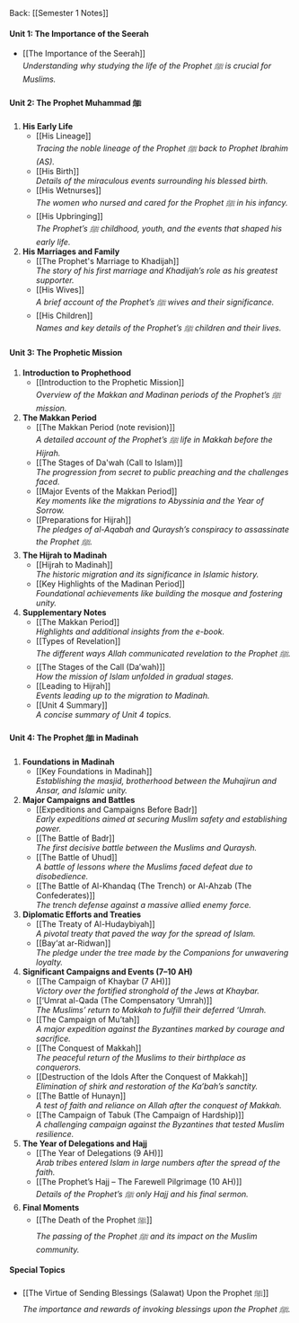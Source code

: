 Back: [[Semester 1 Notes]]

#### **Unit 1: The Importance of the Seerah**

- [[The Importance of the Seerah]]  
    _Understanding why studying the life of the Prophet ﷺ is crucial for Muslims._

#### **Unit 2: The Prophet Muhammad ﷺ**

1. **His Early Life**
    - [[His Lineage]]  
        _Tracing the noble lineage of the Prophet ﷺ back to Prophet Ibrahim (AS)._
    - [[His Birth]]  
        _Details of the miraculous events surrounding his blessed birth._
    - [[His Wetnurses]]  
        _The women who nursed and cared for the Prophet ﷺ in his infancy._
    - [[His Upbringing]]  
        _The Prophet’s ﷺ childhood, youth, and the events that shaped his early life._
2. **His Marriages and Family**
    - [[The Prophet's Marriage to Khadijah]]  
        _The story of his first marriage and Khadijah’s role as his greatest supporter._
    - [[His Wives]]  
        _A brief account of the Prophet’s ﷺ wives and their significance._
    - [[His Children]]  
        _Names and key details of the Prophet’s ﷺ children and their lives._

#### **Unit 3: The Prophetic Mission**

1. **Introduction to Prophethood**
    - [[Introduction to the Prophetic Mission]]  
        _Overview of the Makkan and Madinan periods of the Prophet’s ﷺ mission._
2. **The Makkan Period**
    - [[The Makkan Period (note revision)]]  
        _A detailed account of the Prophet’s ﷺ life in Makkah before the Hijrah._
    - [[The Stages of Da'wah (Call to Islam)]]  
        _The progression from secret to public preaching and the challenges faced._
    - [[Major Events of the Makkan Period]]  
        _Key moments like the migrations to Abyssinia and the Year of Sorrow._
    - [[Preparations for Hijrah]]  
        _The pledges of al-Aqabah and Quraysh’s conspiracy to assassinate the Prophet ﷺ._
3. **The Hijrah to Madinah**
    - [[Hijrah to Madinah]]  
        _The historic migration and its significance in Islamic history._
    - [[Key Highlights of the Madinan Period]]  
        _Foundational achievements like building the mosque and fostering unity._
4. **Supplementary Notes**
    - [[The Makkan Period]]  
        _Highlights and additional insights from the e-book._
    - [[Types of Revelation]]  
        _The different ways Allah communicated revelation to the Prophet ﷺ._
    - [[The Stages of the Call (Da’wah)]]  
        _How the mission of Islam unfolded in gradual stages._
    - [[Leading to Hijrah]]  
        _Events leading up to the migration to Madinah._
    - [[Unit 4 Summary]]  
        _A concise summary of Unit 4 topics._

#### **Unit 4: The Prophet ﷺ in Madinah**

1. **Foundations in Madinah**
    - [[Key Foundations in Madinah]]  
        _Establishing the masjid, brotherhood between the Muhajirun and Ansar, and Islamic unity._
2. **Major Campaigns and Battles**
    - [[Expeditions and Campaigns Before Badr]]  
        _Early expeditions aimed at securing Muslim safety and establishing power._
    - [[The Battle of Badr]]  
        _The first decisive battle between the Muslims and Quraysh._
    - [[The Battle of Uhud]]  
        _A battle of lessons where the Muslims faced defeat due to disobedience._
    - [[The Battle of Al-Khandaq (The Trench) or Al-Ahzab (The Confederates)]]  
        _The trench defense against a massive allied enemy force._
3. **Diplomatic Efforts and Treaties**
    - [[The Treaty of Al-Hudaybiyah]]  
        _A pivotal treaty that paved the way for the spread of Islam._
    - [[Bay‘at ar-Ridwan]]  
        _The pledge under the tree made by the Companions for unwavering loyalty._
4. **Significant Campaigns and Events (7–10 AH)**
    - [[The Campaign of Khaybar (7 AH)]]  
        _Victory over the fortified stronghold of the Jews at Khaybar._
    - [[‘Umrat al-Qada (The Compensatory ‘Umrah)]]  
        _The Muslims’ return to Makkah to fulfill their deferred ‘Umrah._
    - [[The Campaign of Mu’tah]]  
        _A major expedition against the Byzantines marked by courage and sacrifice._
    - [[The Conquest of Makkah]]  
        _The peaceful return of the Muslims to their birthplace as conquerors._
    - [[Destruction of the Idols After the Conquest of Makkah]]  
        _Elimination of shirk and restoration of the Ka’bah’s sanctity._
    - [[The Battle of Hunayn]]  
        _A test of faith and reliance on Allah after the conquest of Makkah._
    - [[The Campaign of Tabuk (The Campaign of Hardship)]]  
        _A challenging campaign against the Byzantines that tested Muslim resilience._
5. **The Year of Delegations and Hajj**
    - [[The Year of Delegations (9 AH)]]  
        _Arab tribes entered Islam in large numbers after the spread of the faith._
    - [[The Prophet’s Hajj – The Farewell Pilgrimage (10 AH)]]  
        _Details of the Prophet’s ﷺ only Hajj and his final sermon._
6. **Final Moments**
    - [[The Death of the Prophet ﷺ]]  
        _The passing of the Prophet ﷺ and its impact on the Muslim community._

#### **Special Topics**

- [[The Virtue of Sending Blessings (Salawat) Upon the Prophet ﷺ]]  
    _The importance and rewards of invoking blessings upon the Prophet ﷺ._